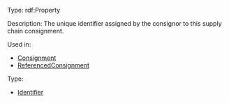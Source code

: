 Type: rdf:Property

Description: The unique identifier assigned by the consignor to this supply chain consignment.

Used in:

- [Consignment](./Consignment)
- [ReferencedConsignment](./ReferencedConsignment)

Type:

- [Identifier](./Identifier)
